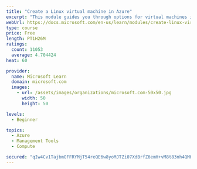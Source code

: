 ```yaml
---
title: "Create a Linux virtual machine in Azure"
excerpt: "This module guides you through options for virtual machines in Azure, creating and connecting a Linux virtual machine, and configuring your network settings."
webUrl: https://docs.microsoft.com/en-us/learn/modules/create-linux-virtual-machine-in-azure/
type: course
price: Free
length: PT1H26M
ratings:
  count: 11053
  average: 4.704424
heat: 60

provider:
  name: Microsoft Learn
  domain: microsoft.com
  images:
    - url: /assets/images/organizations/microsoft.com-50x50.jpg
      width: 50
      height: 50

levels:
  - Beginner

topics:
  - Azure
  - Management Tools
  - Compute

secured: "qIw4Cv1TajbmOFFRYMjT54reQE6w8yoMJTZi07XdBrfZ6emH+vM8t83nh4QMHo7FagF+LlUob/kKG26tdu+I6F/HXg54+ugWa0324uBUtacDHg8L3vnnz2QrGlfo4CXWbJP0G99i2AaGywyuRyGYXkU/wiBZsLxIZkS+gpcoCNqODS1Tg0HyjjnHRW0pAmD8XdwT5dRpv+gT6/oOSLI9a6aB83ZEU3x0R5zZBEFZMf6qB8cawxW9sELA6iBT9jlTD2gOuUM441MdVMCAs8XcTEu8mbarqGT4OdznT+rKSlwzJZGlVAzJTjekdPMnHCfQ3a6n2ma0Pci7Qqp/JmFvaW7zn7k9v4RiU/F42OpJ22vxr0JmF27XvGiHgG5WL5IfJnttj1b7QqSup1dC1uoGvaL4hJoDDTjUKsLBgZA1Sh0=;AM+/fP5JFOdzoRwdcF8EHw=="
---
```


